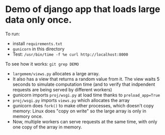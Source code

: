 # Demo of django app that loads large data only once.

To run:
- install `requirements.txt`
- `gunicorn` in this directory
- Test: `/usr/bin/time -f %e curl http://localhost:8000`

To see how it works: `git grep DEMO`

- `largemem/views.py` allocates a large array.
- It also has a view that returns a random value from it.  The view
  waits 5 seconds to simulate computation time (and to verify that
  indpendent requests are being served by different workers)
- gunicorn imports `proj/wsgi.py` at load time thanks to `preload_app=True`
- `proj/wsgi.py` imports `views.py` which allocates the array
- gunicorn does `fork()` to make other processes, which doesn't copy
  memory: Linux does "copy on write" so the large array is only in
  memory once.
- Now, multiple workers can serve requests at the same time, with only
  one copy of the array in memory.
